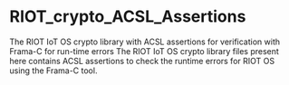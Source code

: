 # RIOT_crypto_ACSL_Assertions
The RIOT IoT OS crypto library with ACSL assertions for verification with Frama-C for run-time errors
The RIOT IoT OS crypto library files present here contains ACSL assertions to check the runtime errors for RIOT OS using the Frama-C tool.
